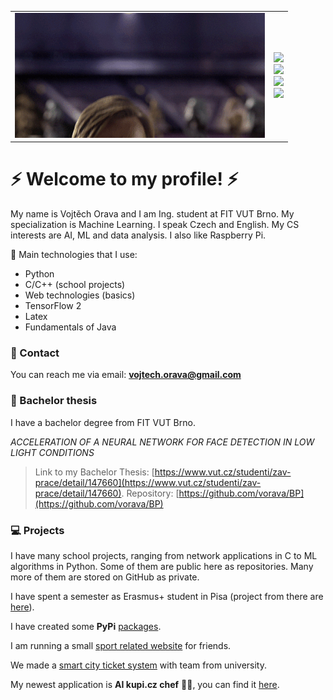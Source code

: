 <table align="center">
  <tr>
    <td> <img src="./images/hello.gif"> </td>
    <td> 
      <img src="http://estruyf-github.azurewebsites.net/api/VisitorHit?user=vorava&repo=vorava-visitors-badge&countColorcountColor&color=26c6da">
       <br>
      <a href="https://pypi.org/user/vorava/" target="_blank">
        <img src="https://img.shields.io/badge/PyPI-3775A9?logo=pypi&logoColor=fff">
      </a>
      <br>
      <a href="https://steamcommunity.com/id/xafun" target="_blank">
        <img src="https://img.shields.io/badge/Steam-000000?style=for-the-badge&logo=steam&logoColor=white">
      </a>
      <br>
      <a href="https://linkedin.com/in/vojtech-orava-04bba6327" target="_blank">
        <img src="https://custom-icon-badges.demolab.com/badge/LinkedIn-0A66C2?logo=linkedin-white&logoColor=fff">
      </a>
    </td>
  </tr>
</table>

<h1>⚡ Welcome to my profile! ⚡</h1>

My name is Vojtěch Orava and I am Ing. student at FIT VUT Brno. My specialization is Machine Learning. I speak Czech and English. My CS interests are AI, ML and data analysis. I also like Raspberry Pi. 

🤖 Main technologies that I use:
- Python
- C/C++ (school projects)
- Web technologies (basics)
- TensorFlow 2
- Latex
- Fundamentals of Java

### 📧 Contact
You can reach me via email: **vojtech.orava@gmail.com**

### 📖 Bachelor thesis 
I have a bachelor degree from FIT VUT Brno.

*ACCELERATION OF A NEURAL NETWORK FOR FACE DETECTION IN LOW LIGHT CONDITIONS*
> Link to my Bachelor Thesis: [https://www.vut.cz/studenti/zav-prace/detail/147660](https://www.vut.cz/studenti/zav-prace/detail/147660).
> Repository: [https://github.com/vorava/BP](https://github.com/vorava/BP)

### 💻 Projects
I have many school projects, ranging from network applications in C to ML algorithms in Python. Some of them are public here as repositories. Many more of them are stored on GitHub as private.

I have spent a semester as Erasmus+ student in Pisa (project from there are [here](https://github.com/vorava/UniPi_ISPR)).

I have created some **PyPi** [packages](https://pypi.org/user/vorava/).

I am running a small [sport related website](http://www.webon.wz.cz/index2.php) for friends.

We made a [smart city ticket system](https://chytremestoiis.g6.cz/ticket) with team from university.

My newest application is **AI kupi.cz chef** 👨‍🍳, you can find it [here](https://github.com/vorava/ai_kupi_chef).


<!--
**vorava/vorava** is a ✨ _special_ ✨ repository because its `README.md` (this file) appears on your GitHub profile.

Here are some ideas to get you started:

- 🔭 I’m currently working on ...
- 🌱 I’m currently learning ...
- 👯 I’m looking to collaborate on ...
- 🤔 I’m looking for help with ...
- 💬 Ask me about ...
- 📫 How to reach me: ...
- 😄 Pronouns: ...
- ⚡ Fun fact: ...
-->
